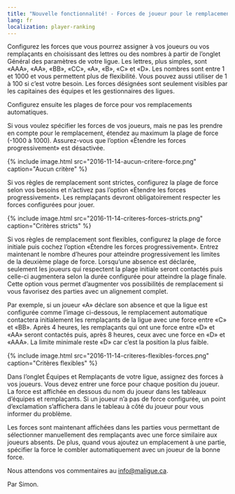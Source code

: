 ```yaml
---
title: "Nouvelle fonctionnalité! - Forces de joueur pour le remplacement automatique"
lang: fr
localization: player-ranking
---
```

Configurez les forces que vous pourrez assigner à vos joueurs ou vos remplaçants en choisissant des lettres ou des nombres à partir de l’onglet Général des paramètres de votre ligue. Les lettres, plus simples, sont «AAA», «AA», «BB», «CC», «A», «B», «C» et «D». Les nombres sont entre 1 et 1000 et vous permettent plus de flexibilité. Vous pouvez aussi utiliser de 1 à 100 si c’est votre besoin. Les forces désignées sont seulement visibles par les capitaines des équipes et les gestionnaires des ligues.

Configurez ensuite les plages de force pour vos remplacements automatiques. 

Si vous voulez spécifier les forces de vos joueurs, mais ne pas les prendre en compte pour le remplacement, étendez au maximum la plage de force (-1000 à 1000). Assurez-vous que l’option «Étendre 
les forces progressivement» est désactivée.

{% include image.html src="2016-11-14-aucun-critere-force.png" caption="Aucun critère" %}

Si vos règles de remplacement sont strictes, configurez la plage de force selon vos besoins et n’activez pas l’option «Étendre les forces progressivement». Les remplaçants devront obligatoirement 
respecter les forces configurées pour jouer. 

{% include image.html src="2016-11-14-criteres-forces-stricts.png" caption="Critères stricts" %}

Si vos règles de remplacement sont flexibles, configurez la plage de force initiale puis cochez l’option «Étendre les forces progressivement». Entrez maintenant le nombre d’heures pour atteindre 
progressivement les limites de la deuxième plage de force. Lorsqu’une absence est déclarée, seulement les joueurs qui respectent la plage initiale seront contactés puis celle-ci augmentera selon la durée configurée pour atteindre la plage finale. Cette option vous permet d’augmenter vos possibilités de remplacement si vous favorisez des parties avec un alignement complet.

Par exemple, si un joueur «A» déclare son absence et que la ligue est configurée comme l’image ci-dessous, le remplacement automatique contactera initialement les remplaçants de la ligue avec une force entre «C» et «BB». Après 4 heures, les remplaçants qui ont une force entre «D» et «AA» seront contactés puis, après 8 heures, ceux avec une force en «D» et «AAA». La limite minimale reste «D» car c’est la position la plus faible.

{% include image.html src="2016-11-14-criteres-flexibles-forces.png" caption="Critères flexibles" %}

Dans l’onglet Équipes et Remplaçants de votre ligue, assignez des forces à vos joueurs. Vous devez entrer une force pour chaque position du joueur. La force est affichée en dessous du nom du joueur dans les tableaux d’équipes et remplaçants. Si un joueur n’a pas de force configurée, un point d’exclamation s’affichera dans le tableau à côté du joueur pour vous informer du problème.

Les forces sont maintenant affichées dans les parties vous permettant de sélectionner manuellement des remplaçants avec une force similaire aux joueurs absents. De plus, quand vous ajoutez un emplacement à une partie, spécifier la force le combler automatiquement avec un joueur de la bonne force.

Nous attendons vos commentaires au [info@maligue.ca](mailto:info@maligue.ca).

Par Simon.
